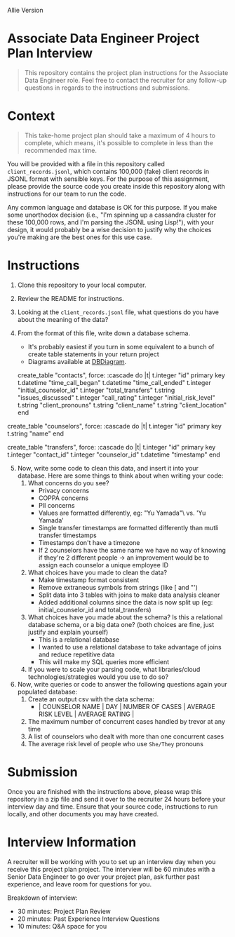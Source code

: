 Allie Version

# Associate Data Engineer Project Plan Interview
> This repository contains the project plan instructions for the Associate Data Engineer role.
Feel free to contact the recruiter for any follow-up questions in regards to the instructions and submissions.

# Context
> This take-home project plan should take a maximum of 4 hours to complete, which means, it's possible to complete in less than the recommended max time. 

You will be provided with a file in this repository called `client_records.jsonl`, which contains 100,000 (fake) client records in JSONL format with sensible keys. For the purpose of this assignment, please provide the source code you create inside this repository along with instructions for our team to run the code. 

Any common language and database is OK for this purpose. If you make some unorthodox decision (i.e., "I'm spinning up a cassandra cluster for these 100,000 rows, and I'm parsing the JSONL using Lisp!"), with your design, it would probably be a wise decision to justify why the choices you're making are the best ones for this use case.

# Instructions
1. Clone this repository to your local computer.
2. Review the README for instructions.
3. Looking at the `client_records.jsonl` file, what questions do you have about the meaning of the data?
4. From the format of this file, write down a database schema.
   * It's probably easiest if you turn in some equivalent to a bunch of create table statements in your return project
    * Diagrams available at [DBDiagram](https://dbdiagram.io/d/6453cdf9dca9fb07c483a5b7).

   create_table "contacts", force: :cascade do |t|
    t.integer "id" primary key
    t.datetime "time_call_began"
    t.datetime "time_call_ended"
    t.integer "initial_counselor_id"
    t.integer "total_transfers"
    t.string "issues_discussed"
    t.integer "call_rating"
    t.integer "initial_risk_level"
    t.string "client_pronouns"
    t.string "client_name"
    t.string "client_location"
  end

  create_table "counselors", force: :cascade do |t|
    t.integer "id" primary key
    t.string "name"
  end

  create_table "transfers", force: :cascade do |t|
    t.integer "id" primary key
    t.integer "contact_id"
    t.integer "counselor_id"
    t.datetime "timestamp"
  end
  
5. Now, write some code to clean this data, and insert it into your database. Here are some things to think about when writing your code:
   1. What concerns do you see?
      * Privacy concerns
      * COPPA concerns
      * PII concerns
      * Values are formatted differently, eg: \"Yu Yamada"\ vs. 'Yu Yamada'
      * Single transfer timestamps are formatted differently than mutli transfer timestamps
      * Timestamps don't have a timezone
      * If 2 counselors have the same name we have no way of knowing if they're 2 different people -> an improvement would be to assign each counselor a unique employee ID
   2. What choices have you made to clean the data?
      * Make timestamp format consistent
      * Remove extraneous symbols from strings (like [ and "')
      * Split data into 3 tables with joins to make data analysis cleaner
      * Added additional columns since the data is now split up (eg: initial_counselor_id and total_transfers)
   3. What choices have you made about the schema? Is this a relational database schema, or a big data one? (both choices are fine, just justify and explain yourself)
      * This is a relational database 
      * I wanted to use a relational database to take advantage of joins and reduce repetitive data
      * This will make my SQL queries more efficient
   4. If you were to scale your parsing code, what libraries/cloud technologies/strategies would you use to do so?
4. Now, write queries or code to answer the following questions again your populated database:
   1. Create an output csv with the data schema:
       * | COUNSELOR NAME  | DAY  | NUMBER OF CASES  | AVERAGE RISK LEVEL  | AVERAGE RATING  |
    2. The maximum number of concurrent cases handled by trevor at any time
    3. A list of counselors who dealt with more than one concurrent cases
    4. The average risk level of people who use `She/They` pronouns


# Submission
Once you are finished with the instructions above, please wrap this repository in a zip file and send it over to the recruiter 24 hours before your interview day and time. Ensure that your source code, instructions to run locally, and other documents you may have created. 

# Interview Information
A recruiter will be working with you to set up an interview day when you receive this project plan project. The interview will be 60 minutes with a Senior Data Engineer to go over your project plan, ask further past experience, and leave room for questions for you.

Breakdown of interview:
* 30 minutes: Project Plan Review
* 20 minutes: Past Experience Interview Questions
* 10 minutes: Q&A space for you
